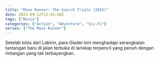 ```yaml
---
title: "Maze Runner: The Scorch Trials (2015)"
date: 2023-09-12T13:43:20Z
tags: ["Movie"]
categories: ["Action", "Adventure", "Sci-Fi"]
series: ["The Maze Runner"]
---
```


Setelah lolos dari Labirin, para Glader kini menghadapi serangkaian tantangan baru di jalan terbuka di lanskap terpencil yang penuh dengan rintangan yang tak terbayangkan.

  <mux-player stream-type="on-demand"
  playback-id="fnJAQ1KTS5bgnhDsWBOriTKT9nnTy45ld3aZ1ie99ng" metadata-video-title="mux-video" prefer-playback="mse" controls>
  </mux-player>
  
  
  <script src="https://cdn.jsdelivr.net/npm/@mux/mux-player"></script>
  
 <script id="fnJAQ1KTS5bgnhDsWBOriTKT9nnTy45ld3aZ1ie99ng" type="application/ld+json">
  {
    "@context": "https://schema.org/",
    "@type": "VideoObject",
    "name": "Maze Runner: The Scorch Trials (2015)",
    "description": "In this guide you will learn how to play Mux videos in your application.",
    "contentUrl": "https://stream.mux.com/fnJAQ1KTS5bgnhDsWBOriTKT9nnTy45ld3aZ1ie99ng.m3u8",
    "thumbnailUrl": "https://www.themoviedb.org/t/p/original/8Al7lHTWQglsNtAI5mremGo4BsE.jpg?width=314&fit_mode=preserve&time=25",
    "player_name": 'Raveflix',
    "uploadDate": "2021-06-09T23:23:00Z",
    "encodingSettings": [
      {
        "@type": "VideoObject",
        "name": "HLS Resolution",
        "videoFrameSize": "800p"
      }
    ]
  }
</script>
